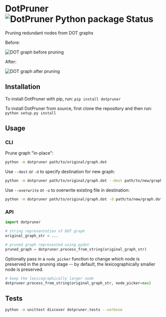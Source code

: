 # DotPruner ![DotPruner Python package Status](https://github.com/ansonmiu0214/DotPruner/workflows/tests/badge.svg)
Pruning redundant nodes from DOT graphs

Before:

![DOT graph before pruning](assets/before.png)

After: 

![DOT graph after pruning](assets/after.png)

## Installation

To install DotPruner with pip, run: `pip install dotpruner`

To install DotPruner from source, first clone the repository and then run: `python setup.py install`

## Usage

### CLI

Prune graph "in-place":
```bash
python -m dotpruner path/to/original/graph.dot
```

Use `--dest` or `-d` to specify destination for new graph:
```bash
python -m dotpruner path/to/original/graph.dot --dest path/to/new/graph.dot
```

Use `--overwrite` or `-o` to overwrite existing file in destination:
```bash
python -m dotpruner path/to/original/graph.dot -d path/to/new/graph.dot --overwrite
```

### API
```python
import dotpruner

# string representation of DOT graph
original_graph_str = ...

# pruned graph represented using pydot
pruned_graph = dotpruner.process_from_string(original_graph_str)
```

Optionally pass in a `node_picker` function
to change which node is preserved in the pruning stage --
by default, the lexicographically smaller node is preserved.

```python
# keep the lexicographically larger node
dotpruner.process_from_string(original_graph_str, node_picker=max)
```

## Tests
```bash
python -m unittest discover dotpruner.tests --verbose
```
